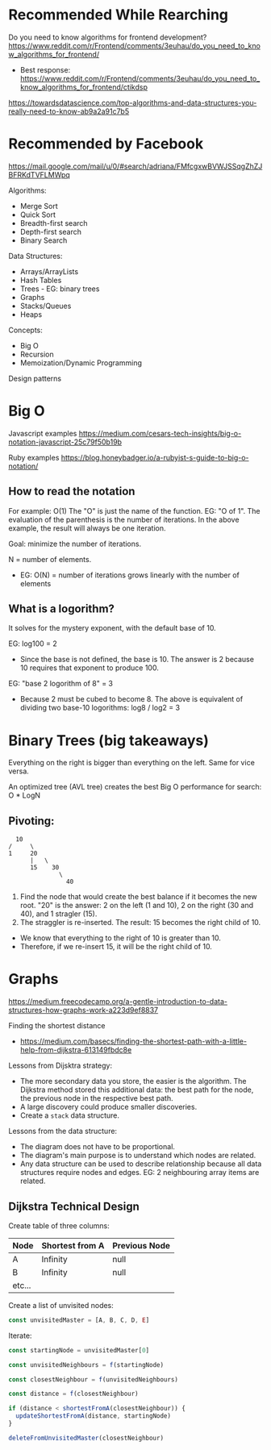 # Recommended While Rearching

Do you need to know algorithms for frontend development?
https://www.reddit.com/r/Frontend/comments/3euhau/do_you_need_to_know_algorithms_for_frontend/
* Best response:
  https://www.reddit.com/r/Frontend/comments/3euhau/do_you_need_to_know_algorithms_for_frontend/ctikdsp

https://towardsdatascience.com/top-algorithms-and-data-structures-you-really-need-to-know-ab9a2a91c7b5

# Recommended by Facebook

https://mail.google.com/mail/u/0/#search/adriana/FMfcgxwBVWJSSqgZhZJBFRKdTVFLMWpq

Algorithms:
- Merge Sort
- Quick Sort
- Breadth-first search
- Depth-first search
- Binary Search

Data Structures:
- Arrays/ArrayLists
- Hash Tables
- Trees - EG: binary trees
- Graphs
- Stacks/Queues
- Heaps

Concepts:
- Big O
- Recursion
- Memoization/Dynamic Programming

Design patterns

# Big O

Javascript examples
https://medium.com/cesars-tech-insights/big-o-notation-javascript-25c79f50b19b

Ruby examples
https://blog.honeybadger.io/a-rubyist-s-guide-to-big-o-notation/

## How to read the notation

For example: O(1)
The "O" is just the name of the function. EG: "O of 1".
The evaluation of the parenthesis is the number of iterations.
In the above example, the result will always be one iteration.

Goal: minimize the number of iterations.

N = number of elements.
* EG: O(N) = number of iterations grows linearly with the number of elements

## What is a logorithm?

It solves for the mystery exponent, with the default base of 10.

EG: log100 = 2
* Since the base is not defined, the base is 10. The answer is 2 because 10 requires that exponent to produce 100.

EG: "base 2 logorithm of 8" = 3
* Because 2 must be cubed to become 8.
The above is equivalent of dividing two base-10 logorithms: log8 / log2 = 3

Binary Trees (big takeaways)
============

Everything on the right is bigger than everything on the left.
Same for vice versa.

An optimized tree (AVL tree) creates the best Big O performance for search: O * LogN

Pivoting:
---------

```
  10
/     \
1     20
      |   \
      15    30
              \
                40
```

1. Find the node that would create the best balance if it becomes the new root. "20" is the answer: 2 on the left (1 and 10), 2 on the right (30 and 40), and 1 stragler (15).
2. The straggler is re-inserted. The result: 15 becomes the right child of 10.
- We know that everything to the right of 10 is greater than 10.
- Therefore, if we re-insert 15, it will be the right child of 10.

Graphs
======

https://medium.freecodecamp.org/a-gentle-introduction-to-data-structures-how-graphs-work-a223d9ef8837

Finding the shortest distance
* https://medium.com/basecs/finding-the-shortest-path-with-a-little-help-from-dijkstra-613149fbdc8e

Lessons from Dijsktra strategy:
* The more secondary data you store, the easier is the algorithm. The Dijkstra method stored this additional data: the best path for the node, the previous node in the respective best path.
* A large discovery could produce smaller discoveries.
* Create a `stack` data structure.

Lessons from the data structure:
* The diagram does not have to be proportional.
* The diagram's main purpose is to understand which nodes are related.
* Any data structure can be used to describe relationship because all data structures require nodes and edges. EG: 2 neighbouring array items are related.

## Dijkstra Technical Design

Create table of three columns:

|Node | Shortest from A | Previous Node|
------|-----------------|--------------|
|A | Infinity | null |
|B | Infinity | null |
|etc...|

Create a list of unvisited nodes:
```javascript
const unvisitedMaster = [A, B, C, D, E]
```
Iterate:
```javascript
const startingNode = unvisitedMaster[0]

const unvisitedNeighbours = f(startingNode)

const closestNeighbour = f(unvisitedNeighbours)

const distance = f(closestNeighbour)

if (distance < shortestFromA(closestNeighbour)) {
  updateShortestFromA(distance, startingNode)
}

deleteFromUnvisitedMaster(closestNeighbour)
```